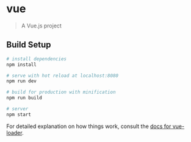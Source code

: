 # vue

> A Vue.js project

## Build Setup

``` bash
# install dependencies
npm install

# serve with hot reload at localhost:8080
npm run dev

# build for production with minification
npm run build

# server
npm start


```

For detailed explanation on how things work, consult the [docs for vue-loader](http://vuejs.github.io/vue-loader).
